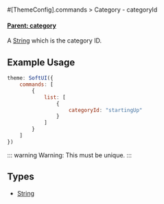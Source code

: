 #

#[ThemeConfig].commands > Category - categoryId

#### **[Parent: category](/docs/commands/category)**

A [String](https://developer.mozilla.org/en-US/docs/Web/JavaScript/Reference/Global_Objects/String) which is the category ID.

## Example Usage

```js
theme: SoftUI({
    commands: [
        {
            list: [
                {
                    categoryId: "startingUp"
                }
            ]
        }
    ]
})
```

::: warning
Warning: This must be unique.
:::

## Types

-   [String](https://developer.mozilla.org/en-US/docs/Web/JavaScript/Reference/Global_Objects/String)
